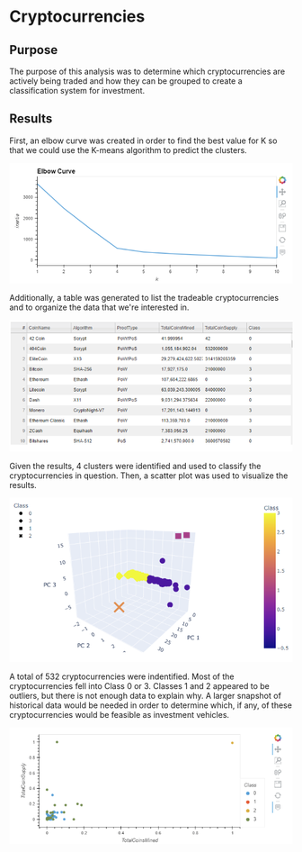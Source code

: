 # Cryptocurrencies
## Purpose
The purpose of this analysis was to determine which cryptocurrencies are actively being traded and how they can be grouped to create a classification system for investment.
## Results
First, an elbow curve was created in order to find the best value for K so that we could use the K-means algorithm to predict the clusters.

![image](https://github.com/msaunders0/Cryptocurrencies/blob/main/Resources/elbow.png)

Additionally, a table was generated to list the tradeable cryptocurrencies and to organize the data that we're interested in.

![image](https://github.com/msaunders0/Cryptocurrencies/blob/main/Resources/table.png)

Given the results, 4 clusters were identified and used to classify the cryptocurrencies in question. Then, a scatter plot was used to visualize the results.

![image](https://github.com/msaunders0/Cryptocurrencies/blob/main/Resources/3dclass.png)

A total of 532 cryptocurrencies were indentified. Most of the cryptocurrencies fell into Class 0 or 3. Classes 1 and 2 appeared to be outliers, but there is not enough data to explain why. A larger snapshot of historical data would be needed in order to determine which, if any, of these cryptocurrencies would be feasible as investment vehicles.

![image](https://github.com/msaunders0/Cryptocurrencies/blob/main/Resources/scatter.png)
